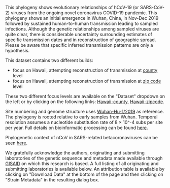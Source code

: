 

This phylogeny shows evolutionary relationships of hCoV-19 (or SARS-CoV-2) viruses from the ongoing novel coronavirus COVID-19 pandemic. This phylogeny shows an initial emergence in Wuhan, China, in Nov-Dec 2019 followed by sustained human-to-human transmission leading to sampled infections. Although the genetic relationships among sampled viruses are quite clear, there is considerable uncertainty surrounding estimates of specific transmission dates and in reconstruction of geographic spread. Please be aware that specific inferred transmission patterns are only a hypothesis.

This dataset contains two different builds:
 - focus on Hawaii, attempting reconstruction of transmission at [county](/ncov/hawaii-county) level 
 - focus on Hawaii, attempting reconstruction of transmission at [zip code](/ncov/hawaii-zipcode) level 

These two different focus levels are available on the "Dataset" dropdown on the left or by clicking on the following links:  [Hawaii-county](/ncov/hawaii-county), [Hawaii-zipcode](/ncov/hawaii-zipcode).

Site numbering and genome structure uses [Wuhan-Hu-1/2019](https://www.ncbi.nlm.nih.gov/nuccore/MN908947) as reference. The phylogeny is rooted relative to early samples from Wuhan. Temporal resolution assumes a nucleotide substitution rate of 8 &times; 10^-4 subs per site per year. Full details on bioinformatic processing can be found [here](https://github.com/nextstrain/ncov). 

Phylogenetic context of nCoV in SARS-related betacoronaviruses can be seen [here](https://nextstrain.org/groups/blab/sars-like-cov).

We gratefully acknowledge the authors, originating and submitting laboratories of the genetic sequence and metadata made available through [GISAID](https://gisaid.org) on which this research is based. A full listing of all originating and submitting laboratories is available below. An attribution table is available by clicking on "Download Data" at the bottom of the page and then clicking on "Strain Metadata" in the resulting dialog box.
